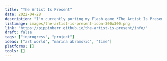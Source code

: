 ```yaml
---
title: "The Artist Is Present"
date: 2022-04-28
description: "I'm currently porting my Flash game *The Artist Is Present* from ActionScript 3.0 with Flixel over to JavaScript with Phaser 3. In the end it will be exactly the same, with the important difference that it will actually work in modern browsers."
listimage: images/the-artist-is-present-icon-300x300.png
link: "https://pippinbarr.github.io/the-artist-is-present/info/"
draft: false
tags: ["inprogress", "project"]
ideas: ["art world", "marina abramović", "time"]
platforms: []
tools: []
---
```

